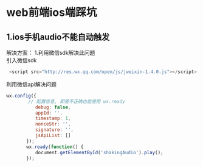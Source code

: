 # web前端ios端踩坑
## 1.ios手机audio不能自动触发
解决方案： 1.利用微信sdk解决此问题  
引入微信sdk  
```js
 <script src="http://res.wx.qq.com/open/js/jweixin-1.4.0.js"></script>
 ```
利用微信api解决问题  
```js
wx.config({
        // 配置信息, 即使不正确也能使用 wx.ready
    　　　　debug: false,
    　　　　appId: '',
    　　　　timestamp: 1,
    　　　　nonceStr: '',
    　　　　signature: '',
    　　　　jsApiList: []
    　　});
    　　wx.ready(function() {
    　　　　document.getElementById('shakingAudio').play();
    　　}); 
```

